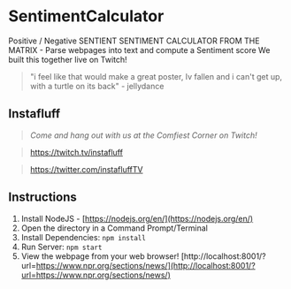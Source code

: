 # SentimentCalculator
Positive / Negative SENTIENT SENTIMENT CALCULATOR FROM THE MATRIX - Parse webpages into text and compute a Sentiment score
We built this together live on Twitch!


> "i feel like that would make a great poster, Iv fallen and i can't get up, with a turtle on its back" - jellydance

## Instafluff ##
> *Come and hang out with us at the Comfiest Corner on Twitch!*

> https://twitch.tv/instafluff

> https://twitter.com/instafluffTV

## Instructions ##

1. Install NodeJS - [https://nodejs.org/en/](https://nodejs.org/en/)
2. Open the directory in a Command Prompt/Terminal
3. Install Dependencies: `npm install`
4. Run Server: `npm start`
5. View the webpage from your web browser! [http://localhost:8001/?url=https://www.npr.org/sections/news/](http://localhost:8001/?url=https://www.npr.org/sections/news/)
